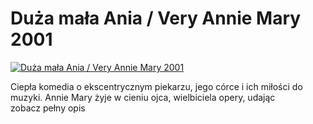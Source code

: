 Duża mała Ania / Very Annie Mary 2001 
=============
[![Duża mała Ania / Very Annie Mary 2001 ](http://vidos.pl/images/player.gif)](http://vidos.pl/duza-mala-ania-very-annie-mary-2001)

 Ciepła komedia o ekscentrycznym piekarzu, jego córce i ich miłości do muzyki. Annie Mary żyje w cieniu ojca, wielbiciela opery, udając zobacz pełny opis
